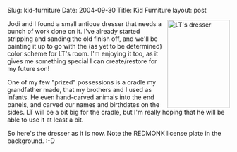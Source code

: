 Slug: kid-furniture
Date: 2004-09-30
Title: Kid Furniture
layout: post

<a href="http://redmonk.net/mt/mt-static/uploads/dresser.jpg" title="LT&#39;s dresser"><img align="right" alt="LT&#39;s dresser" class="at-xid-6a010534988cd3970b0120a55ce963970b" height="200" src="https://steveivy.typepad.com/.a/6a010534988cd3970b0120a55ce963970b-pi" width="141" /></a>
Jodi and I found a small antique dresser that needs a bunch of work done on it. I&#39;ve already started stripping and sanding the old finish off, and we&#39;ll be painting it up to go with the (as yet to be determined) color scheme for LT&#39;s room. I&#39;m enjoying it too, as it gives me something special I can create/restore for my future son!

One of my few &quot;prized&quot; possessions is a cradle my grandfather made, that my brothers and I used as infants. He even hand-carved animals into the end panels, and carved our names and birthdates on the sides. LT will be a bit big for the cradle, but I&#39;m really hoping that he will be able to use it at least a bit.

So here&#39;s the dresser as it is now. Note the REDMONK license plate in the background. :-D
